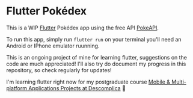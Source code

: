 # Flutter Pokédex

This is a WIP [Flutter](https://flutter.dev/) Pokédex app using the free API [PokeAPI](https://pokeapi.co/).

To run this app, simply run `flutter run` on your terminal you'll need an Android or IPhone emulator ruunning.

This is an ongoing project of mine for learning flutter, suggestions on the code are much appreciated! 
I'll also try do document my progress in this repository, so check regularly for updates!

I'm learning flutter right now for my postgraduate course [Mobile & Multi-platform Applications Projects at Descomplica](https://descomplica.com.br/pos-graduacao/tecnologia/pos-em-projetos-de-aplicativos-moveis-multiplataforma/) 💚
